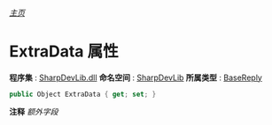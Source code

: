 ###### [主页](./Index.md "主页")
# ExtraData 属性
**程序集** : [SharpDevLib.dll](./SharpDevLib.assembly.md "SharpDevLib.dll")
**命名空间** : [SharpDevLib](./SharpDevLib.namespace.md "SharpDevLib")
**所属类型** : [BaseReply](./SharpDevLib.BaseReply.md "BaseReply")
``` csharp
public Object ExtraData { get; set; }
```
**注释**
*额外字段*

